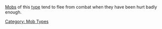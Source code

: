 [Mobs](:Category:_Mobs.md "wikilink") of this
[type](:Category:_Mob_Types.md "wikilink") tend to flee from combat when
they have been hurt badly enough.

[Category: Mob Types](Category:_Mob_Types "wikilink")
